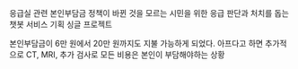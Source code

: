 응급실 관련 본인부담금 정책이 바뀐 것을 모르는 시민을 위한 응급 판단과 처치를 돕는 챗봇 서비스 기획 싱글 프로젝트

본인부담금이 6만 원에서 20만 원까지도 지불 가능하게 되었다.
아프다고 하면 추가적으로 CT, MRI, 추가 검사로 모든 비용은 본인이 부담해야하는 상황
